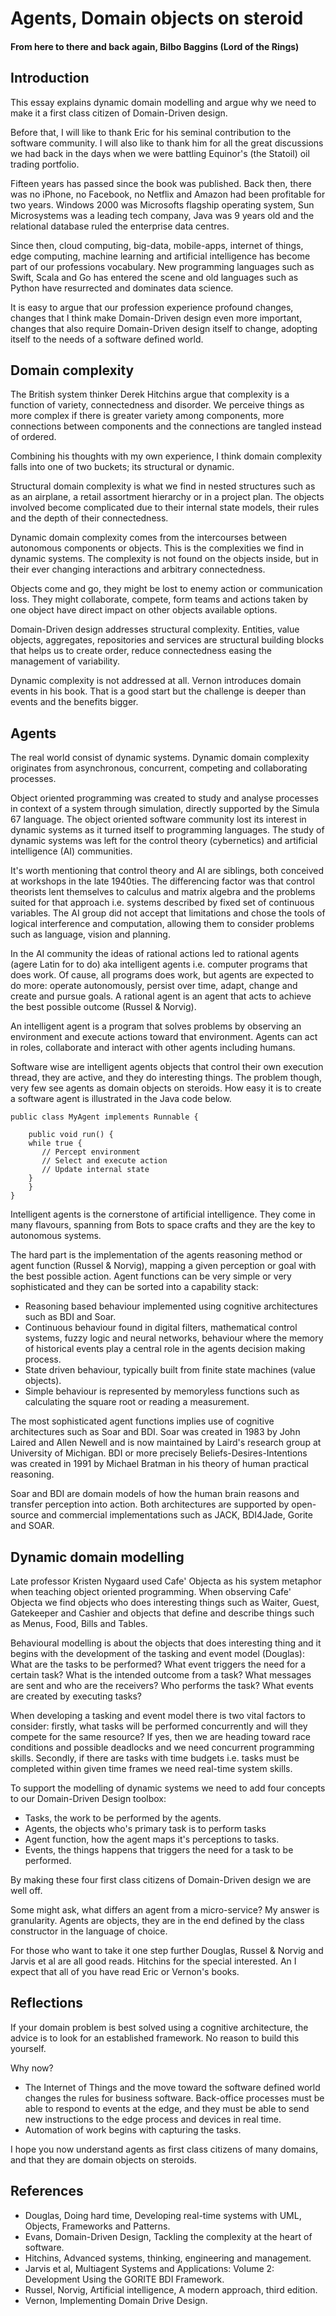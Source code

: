 # Agents, Domain objects on steroid
#### From here to there and back again, Bilbo Baggins (Lord of the Rings)
## Introduction
This essay explains dynamic domain modelling and argue why we need to make it a first class citizen of Domain-Driven design.

Before that, I will  like to thank Eric for his seminal contribution to the software community. I will also like to thank him for all the great discussions we had back in the days when we were battling Equinor's (the Statoil) oil trading portfolio.

Fifteen years has passed since the book was published. Back then, there was no iPhone, no Facebook, no Netflix and Amazon had been profitable for two years. Windows 2000 was Microsofts flagship operating system, Sun Microsystems was a leading tech company, Java was 9 years old and the relational database ruled the enterprise data centres.

Since then, cloud computing, big-data, mobile-apps, internet of things, edge computing, machine learning and artificial intelligence has become part of our professions vocabulary. New programming languages such as Swift, Scala and Go has entered the scene and old languages such as Python have resurrected and dominates data science.

It is easy to argue that our profession experience profound changes, changes that I think make Domain-Driven design even more important, changes that also require Domain-Driven design itself to change, adopting itself to the needs of a software defined world.

## Domain complexity
The British system thinker Derek Hitchins argue that complexity is a function of variety, connectedness and disorder. We perceive things as more complex if there is greater variety among components, more connections between components and the connections are tangled instead of ordered. 

Combining his thoughts with my own experience, I think domain complexity falls into one of two buckets; its structural or dynamic.

Structural domain complexity is what we find in nested structures such as as an airplane, a retail assortment hierarchy or in a project plan. The objects involved become complicated due to their internal state models, their rules and the depth of their connectedness. 

Dynamic domain complexity comes from the intercourses between autonomous components or objects. This is the complexities we find in dynamic systems. The complexity is not found on the objects inside, but in their ever changing interactions and arbitrary connectedness.

Objects come and go, they might be lost to enemy action or communication loss. They might collaborate, compete, form teams and actions taken by one object have direct impact on other objects available options. 

Domain-Driven design addresses structural complexity. Entities, value objects, aggregates, repositories and services are structural building blocks that helps us to create order, reduce connectedness easing the management of variability. 

Dynamic complexity is not addressed at all. Vernon introduces domain events in his book. That is a good start but the challenge is deeper than events and the benefits bigger.

## Agents
The real world consist of dynamic systems. Dynamic domain complexity originates from asynchronous, concurrent, competing and collaborating processes.

Object oriented programming was created to study and analyse processes in context of a system through simulation, directly supported by the Simula 67 language. The object oriented software community lost its interest in dynamic systems as it turned itself to programming languages. The study of dynamic systems was left for the control theory (cybernetics) and artificial intelligence (AI) communities. 

It's worth mentioning that control theory and AI are siblings, both conceived at workshops in the late 1940ties. The differencing factor was that control theorists lent themselves to calculus and matrix algebra and the problems suited for that approach i.e. systems described by fixed set of continuous variables. The AI group did not accept that limitations and chose the tools of logical interference and computation, allowing them to consider problems such as language, vision and planning.

In the AI community the ideas of rational actions led to rational agents (agere Latin for to do) aka intelligent agents i.e. computer programs that does work. Of cause, all programs does work, but agents are expected to do more: operate autonomously, persist over time, adapt, change and create and pursue goals. A rational agent is an agent that acts to achieve the best possible outcome (Russel & Norvig).

An intelligent agent is a program that solves problems by observing an environment and execute actions toward that environment. Agents can act in roles, collaborate and interact with other agents including humans. 

Software wise are intelligent agents objects that control their own execution thread, they are active, and they do interesting things. The problem though, very few see agents as domain objects on steroids. How easy it is to create a software agent is illustrated in the Java code below.   

	public class MyAgent implements Runnable {
	    
	    public void run() {
		while true {
		   // Percept environment
		   // Select and execute action
		   // Update internal state
		}
	    }
	}

Intelligent agents is the cornerstone of artificial intelligence. They come in many flavours, spanning from Bots to space crafts and they are the key to autonomous systems.

The hard part is the implementation of the agents reasoning method or agent function (Russel & Norvig), mapping a given perception or goal with the best possible action. Agent functions can be very simple or very sophisticated and they can be sorted into a capability stack:

- Reasoning based behaviour implemented using cognitive architectures such as BDI and Soar.
- Continuous behaviour found in digital filters, mathematical control systems, fuzzy logic and neural networks, behaviour where the memory of historical events play a central role in the agents decision making process.
- State driven behaviour, typically built from finite state machines (value objects).
- Simple behaviour is represented by memoryless functions such as calculating the square root or reading a measurement.

The most sophisticated agent functions implies use of cognitive architectures such as Soar and BDI. Soar was created in 1983 by John Laired and Allen Newell and is now maintained by Laird's research group at University of Michigan. BDI or more precisely Beliefs-Desires-Intentions was created in 1991 by Michael Bratman in his theory of human practical reasoning.  

Soar and BDI are domain models of how the human brain reasons and transfer perception into action. Both architectures are supported by open-source and commercial implementations such as JACK, BDI4Jade, Gorite and SOAR. 

## Dynamic domain modelling
Late professor Kristen Nygaard used Cafe' Objecta as his system metaphor when teaching object oriented programming. When observing Cafe' Objecta we find objects who does interesting things such as Waiter, Guest, Gatekeeper and Cashier and objects that define and describe things such as Menus, Food, Bills and Tables. 

Behavioural modelling is about the objects that does interesting thing and it begins with the development of the tasking and event model (Douglas): What are the tasks to be performed? What event triggers the need for a certain task? What is the intended outcome from a task? What messages are sent and who are the receivers? Who performs the task? What events are created by executing tasks?

When developing a tasking and event model there is two vital factors to consider: firstly, what tasks will be performed concurrently and will they compete for the same resource? If yes, then we are heading toward race conditions and possible deadlocks and we need concurrent programming skills. Secondly, if there are tasks with time budgets i.e. tasks must be completed within given time frames we need real-time system skills.

To support the modelling of dynamic systems we need to add four concepts to our Domain-Driven Design toolbox:

- Tasks, the work to be performed by the agents.
- Agents, the objects who's primary task is to perform tasks 
- Agent function, how the agent maps it's perceptions to tasks.
- Events, the things happens that triggers the need for a task to be performed.

By making these four first class citizens of Domain-Driven design we are well off.

Some might ask, what differs an agent from a micro-service? My answer is granularity. Agents are objects, they are in the end defined by the class constructor in the language of choice.

For those who want to take it one step further Douglas, Russel & Norvig and Jarvis et al are all good reads. Hitchins for the special interested. An I expect that all of you have read Eric or Vernon's books.


## Reflections
If your domain problem is best solved using a cognitive architecture, the advice is to look for an established framework. No reason to build this yourself.

Why now? 
- The Internet of Things and the move toward the software defined world changes the rules for business software. Back-office processes must be able to respond to events at the edge, and they must be able to send new instructions to the edge process and devices in real time. 
- Automation of work begins with capturing the tasks.
 
I hope you now understand agents as first class citizens of many domains, and that they are domain objects on steroids.

## References
- Douglas, Doing hard time, Developing real-time systems with UML, Objects, Frameworks and Patterns.
- Evans, Domain-Driven Design, Tackling the complexity at the heart of software.
- Hitchins, Advanced systems, thinking, engineering and management.
- Jarvis et al, Multiagent Systems and Applications: Volume 2: Development Using the GORITE BDI Framework.
- Russel, Norvig, Artificial intelligence, A modern approach, third edition.
- Vernon, Implementing Domain Drive Design.

